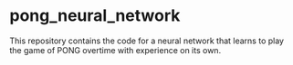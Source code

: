 # pong_neural_network
This repository contains the code for a neural network that learns to play the game of PONG overtime with experience on its own.
